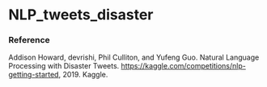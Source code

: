 # NLP_tweets_disaster


### Reference
Addison Howard, devrishi, Phil Culliton, and Yufeng Guo. Natural Language Processing with Disaster Tweets. https://kaggle.com/competitions/nlp-getting-started, 2019. Kaggle.
